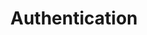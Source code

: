 ---
title: Authentication
product-type: "connect"
content-type: "api-doc"
order: 3

anchor: "authentication-overview"

sections:
  - content: |
      {% assign api = site.data.connect.api %}
      Authenticate your calls to the API by providing an access token in your requests. Each access token is associated with a single Stitch client account. Access tokens do not expire, but they may be revoked by the user at any time.

      Additionally, each request's permissions are limited to that Stitch client account.

      In the examples in this documentation, we use bearer auth:

      {% assign request-url = api.core-objects.sources.base %}
      {% assign header = site.data.connect.request-headers.get %}
      {% assign description = "GET " | append: api.core-objects.sources.base %}

      {% include developers/api-request-examples.html code-description=description header=header request-url=request-url %}

      All requests must be made over HTTPS or they will fail. API requests that don't contain authentication will also fail.

  - title: "Obtain an API access token"
    anchor: "obtain-access-token"
    content: |
      How you obtain an access token depends on the type of user you are:

      - **Individual Stitch user**: You will be using the API to programmatically control your own Stitch client account. You can create, revoke, and delete API access tokens on the [Account Settings page]({{ link.account.manage-api-keys | prepend: site.baseurl }}) of your Stitch client account.

      - **Stitch partner**: You will be performing actions in Stitch client accounts on behalf of users who authorize your API client. You'll need to [register as an API client]({{ site.data.connect.api.interest-form }}){:target="new"} and refer to the [Partner API Authentication guide]({{ link.connect.guides.partner-authentication | prepend: site.baseurl }}) for instructions.

  - title: "Credential reference"
    anchor: "credential-reference"
    credentials:
      - name: "API access token"
        prefix: "ac_"
        definition: "{{ site.data.connect.general.authentication.client-account-access-token }}"
        obtained-by: "Refer to the [Obtain an API access token section](#obtain-access-token)"
        required-for: "All API requests, except for Create an account"
        expiration: "None"

      - name: "Partner ID"
        prefix: "oc_"
        definition: "{{ site.data.connect.general.authentication.partner-id | flatify }}"
        obtained-by: &partner-obtain "Submitting an [interest form]() and being approved by Stitch as a partner"
        required-for: "Requests to the Create an account endpoint"
        expiration: "None"

      - name: "Partner secret"
        prefix: "oc_"
        definition: "{{ site.data.connect.general.authentication.partner-key | flatify }}"
        obtained-by: *partner-obtain
        required-for: "Requests to the Create an account endpoint"
        expiration: "None"

      - name: "Ephemeral token"
        prefix: "Not applicable"
        definition: |
          A token passed to the Connect JavaScript client to create a session in the Stitch web application and log a user into a Stitch client account.
        obtained-by: "A successful request to the [Create a session endpoint]({{ link.connect.api | prepend: site.baseurl | append: site.data.connect.core-objects.sessions.section }})"
        required-for: "Creating a temporary Stitch session using the Connect JavaScript client"
        expiration: "One hour after generation"

      - name: "Session token"
        prefix: "Not applicable"
        definition: |
          A token used to create a temporary Stitch session for the user for whom the exchanged ephemeral token was created.
        obtained-by: "Exchanging a valid ephemeral token in a Connect JavaScript function"
        required-for: "Creating a temporary Stitch session using the Connect JavaScript client"
        expiration: "Upon session termination or after 12 hours, whichever is first"

    content: |
      This section contains a list of the different credentials refered to throughout the Connect documentation. 

      {% assign attributes = "name|prefix|details" | split:"|" %}
      {% assign details = "definition|required-for|obtained-by|expiration" | split:"|" %}

      <table class="attribute-list">
      <tr>
      {% for attribute in attributes %}
      {% if forloop.first == true %}
      <td align="right">
      {% else %}
      <td>
      {% endif %}
      <strong>{{ attribute | replace:"-"," " | capitalize }}</strong>
      </td>
      {% endfor %}
      </tr>
      {% for credential in section.credentials %}
      <tr>

      <td align="right" width="20%; fixed">
      <strong>{{ credential.name }}</strong>
      </td>

      <td width="8%; fixed">
      {{ credential.prefix }}
      </td>

      <td>
      <ul>
      {% for detail in details %}
      <li style="margin-top: 0px;">
      {% capture copy %}
      **{{ detail | replace:"-"," " | capitalize }}:** {{ credential[detail] | flatify  }}
      {% endcapture %}

      {{ copy | flatify | markdownify }}
      </li>
      {% endfor %}
      </ul>
      </td>

      </tr>
      {% endfor %}
      </table>
---